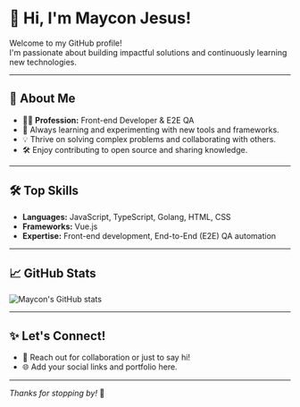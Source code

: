 # 👋 Hi, I'm Maycon Jesus!

Welcome to my GitHub profile!  
I'm passionate about building impactful solutions and continuously learning new technologies.

---

## 🚀 About Me

- 🧑‍💻 **Profession:** Front-end Developer & E2E QA
- 🌱 Always learning and experimenting with new tools and frameworks.
- 💡 Thrive on solving complex problems and collaborating with others.
- 🛠️ Enjoy contributing to open source and sharing knowledge.

---

## 🛠️ Top Skills

- **Languages:** JavaScript, TypeScript, Golang, HTML, CSS
- **Frameworks:** Vue.js
- **Expertise:** Front-end development, End-to-End (E2E) QA automation

---

## 📈 GitHub Stats

![Maycon's GitHub stats](https://github-readme-stats.vercel.app/api?username=maycon-jesus&show_icons=true&theme=radical)

---

## ✨ Let's Connect!

- 💬 Reach out for collaboration or just to say hi!
- 🌐 Add your social links and portfolio here.

---

_Thanks for stopping by!_ 👋
